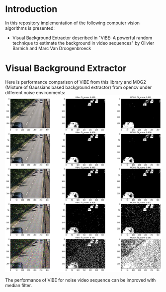 # Introduction
In this repository implementation of the following computer vision algorithms is presented:
* Visual Background Extractor described in "ViBE: A powerful random technique to estimate the background in video sequences" by Olivier Barnich and Marc Van Droogenbroeck

# Visual Background Extractor
Here is performance comparison of ViBE from this library and MOG2 (Mixture of Gaussians based background extractor) from opencv under different noise environments:
![GitHub Logo](/logo/comparison.png)

The performance of ViBE for noise video sequence can be improved with median filter.
